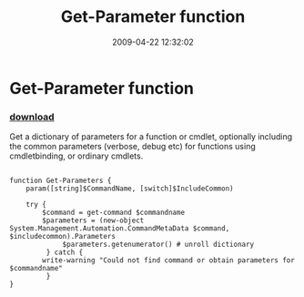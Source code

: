 ﻿---
pid:            1053
poster:         Oisin Grehan
title:          Get-Parameter function
date:           2009-04-22 12:32:02
format:         posh
parent:         0
parent:         0

---

# Get-Parameter function

### [download](1053.ps1)

Get a dictionary of parameters for a function or cmdlet, optionally including the common parameters (verbose, debug etc) for functions using cmdletbinding, or ordinary cmdlets.

```posh

function Get-Parameters {
	param([string]$CommandName, [switch]$IncludeCommon)
	
	try {
		$command = get-command $commandname
		$parameters = (new-object System.Management.Automation.CommandMetaData $command, $includecommon).Parameters
	         $parameters.getenumerator() # unroll dictionary
         } catch {
		write-warning "Could not find command or obtain parameters for $commandname"
         }
}


```
